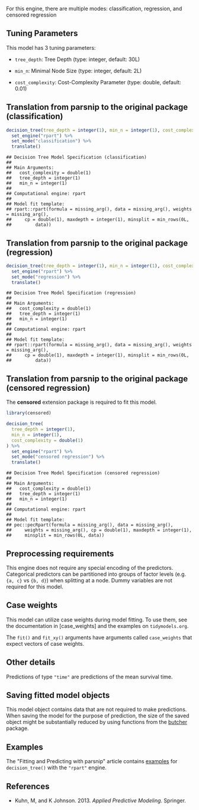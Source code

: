 


For this engine, there are multiple modes: classification, regression, and censored regression

## Tuning Parameters



This model has 3 tuning parameters:

- `tree_depth`: Tree Depth (type: integer, default: 30L)

- `min_n`: Minimal Node Size (type: integer, default: 2L)

- `cost_complexity`: Cost-Complexity Parameter (type: double, default: 0.01)

## Translation from parsnip to the original package (classification)


```r
decision_tree(tree_depth = integer(1), min_n = integer(1), cost_complexity = double(1)) %>% 
  set_engine("rpart") %>% 
  set_mode("classification") %>% 
  translate()
```

```
## Decision Tree Model Specification (classification)
## 
## Main Arguments:
##   cost_complexity = double(1)
##   tree_depth = integer(1)
##   min_n = integer(1)
## 
## Computational engine: rpart 
## 
## Model fit template:
## rpart::rpart(formula = missing_arg(), data = missing_arg(), weights = missing_arg(), 
##     cp = double(1), maxdepth = integer(1), minsplit = min_rows(0L, 
##         data))
```


## Translation from parsnip to the original package (regression)


```r
decision_tree(tree_depth = integer(1), min_n = integer(1), cost_complexity = double(1)) %>% 
  set_engine("rpart") %>% 
  set_mode("regression") %>% 
  translate()
```

```
## Decision Tree Model Specification (regression)
## 
## Main Arguments:
##   cost_complexity = double(1)
##   tree_depth = integer(1)
##   min_n = integer(1)
## 
## Computational engine: rpart 
## 
## Model fit template:
## rpart::rpart(formula = missing_arg(), data = missing_arg(), weights = missing_arg(), 
##     cp = double(1), maxdepth = integer(1), minsplit = min_rows(0L, 
##         data))
```


## Translation from parsnip to the original package (censored regression)

The **censored** extension package is required to fit this model.


```r
library(censored)

decision_tree(
  tree_depth = integer(1),
  min_n = integer(1),
  cost_complexity = double(1)
) %>% 
  set_engine("rpart") %>% 
  set_mode("censored regression") %>% 
  translate()
```

```
## Decision Tree Model Specification (censored regression)
## 
## Main Arguments:
##   cost_complexity = double(1)
##   tree_depth = integer(1)
##   min_n = integer(1)
## 
## Computational engine: rpart 
## 
## Model fit template:
## pec::pecRpart(formula = missing_arg(), data = missing_arg(), 
##     weights = missing_arg(), cp = double(1), maxdepth = integer(1), 
##     minsplit = min_rows(0L, data))
```

## Preprocessing requirements


This engine does not require any special encoding of the predictors. Categorical predictors can be partitioned into groups of factor levels (e.g. `{a, c}` vs `{b, d}`) when splitting at a node. Dummy variables are not required for this model. 

## Case weights


This model can utilize case weights during model fitting. To use them, see the documentation in [case_weights] and the examples on `tidymodels.org`. 

The `fit()` and `fit_xy()` arguments have arguments called `case_weights` that expect vectors of case weights. 

## Other details



Predictions of type `"time"` are predictions of the mean survival time.

## Saving fitted model objects


This model object contains data that are not required to make predictions. When saving the model for the purpose of prediction, the size of the saved object might be substantially reduced by using functions from the [butcher](https://butcher.tidymodels.org) package.

## Examples 

The "Fitting and Predicting with parsnip" article contains [examples](https://parsnip.tidymodels.org/articles/articles/Examples.html#decision-tree-rpart) for `decision_tree()` with the `"rpart"` engine.

## References

-   Kuhn, M, and K Johnson. 2013. *Applied Predictive Modeling*. Springer.

